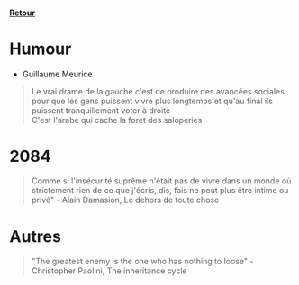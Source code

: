 #### [Retour](../Ecrits.md/#liste-de-citationsbibliothc3a8quecitationsmd-ouvre-le-fichier-citations)

# Humour 
- Guillaume Meurice
> Le vrai drame de la gauche c'est de produire des avancées sociales pour que les gens puissent vivre plus longtemps et qu'au final ils puissent tranquillement voter à droite   
>C'est l'arabe qui cache la foret des saloperies

# 2084

> Comme si l'insécurité suprême n'était pas de vivre dans un monde où strictement rien de ce que j'écris, dis, fais ne peut plus être intime ou privé" - Alain Damasion, Le dehors de toute chose


# Autres 
>"The greatest enemy is the one who has nothing to loose" - Christopher Paolini, The inheritance cycle
